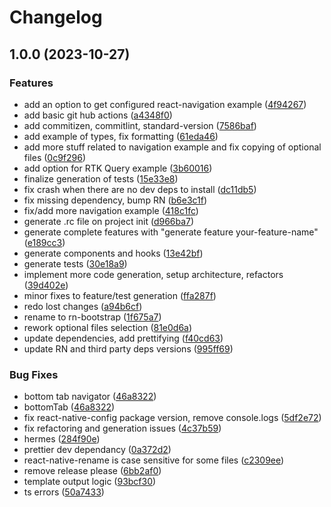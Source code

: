 # Changelog

## 1.0.0 (2023-10-27)


### Features

* add an option to get configured react-navigation example ([4f94267](https://github.com/MentorMate/rn-bootstrap/commit/4f942677fd97ea864c585d823a99ac747c3c5849))
* add basic git hub actions ([a4348f0](https://github.com/MentorMate/rn-bootstrap/commit/a4348f00d1d902d12f3aefb104f763196dd0a166))
* add commitizen, commitlint, standard-version ([7586baf](https://github.com/MentorMate/rn-bootstrap/commit/7586baff1b219b3aee0c45eb2d7ea79a9c243985))
* add example of types, fix formatting ([61eda46](https://github.com/MentorMate/rn-bootstrap/commit/61eda46797259f8cf2d2f69dc07d9694831cc61e))
* add more stuff related to navigation example and fix copying of optional files ([0c9f296](https://github.com/MentorMate/rn-bootstrap/commit/0c9f296451ef0b51a8de30da7c0ceb089e8b3d65))
* add option for RTK Query example ([3b60016](https://github.com/MentorMate/rn-bootstrap/commit/3b6001694499e19801360d1151a210db465472da))
* finalize generation of tests ([15e33e8](https://github.com/MentorMate/rn-bootstrap/commit/15e33e89bc3193b78ff582d5f81c35dd1f766738))
* fix crash when there are no dev deps to install ([dc11db5](https://github.com/MentorMate/rn-bootstrap/commit/dc11db5b6f1c511f057dd3276d2cfbae3df6e6b1))
* fix missing dependency, bump RN ([b6e3c1f](https://github.com/MentorMate/rn-bootstrap/commit/b6e3c1f3d54a1c8b1b4c8411cf47f3ccc310bb4c))
* fix/add more navigation example ([418c1fc](https://github.com/MentorMate/rn-bootstrap/commit/418c1fcbfa0cc9c0267999a88bdc26db1df2f954))
* generate .rc file on project init ([d966ba7](https://github.com/MentorMate/rn-bootstrap/commit/d966ba788e5668fe50578f6ea0853bbd4b06c2a7))
* generate complete features with "generate feature your-feature-name" ([e189cc3](https://github.com/MentorMate/rn-bootstrap/commit/e189cc3a50e25093b33a7f3d450906bf75f8f441))
* generate components and hooks ([13e42bf](https://github.com/MentorMate/rn-bootstrap/commit/13e42bf7f37038047facf31cf4582eb6a45d6f55))
* generate tests ([30e18a9](https://github.com/MentorMate/rn-bootstrap/commit/30e18a9cb53dce476c17319d8c5d2a22ba7b6bc4))
* implement more code generation, setup architecture, refactors ([39d402e](https://github.com/MentorMate/rn-bootstrap/commit/39d402e197c53feea496d496002432103ade8c89))
* minor fixes to feature/test generation ([ffa287f](https://github.com/MentorMate/rn-bootstrap/commit/ffa287f7e7d41d5ad5886bc13d6f26df3156e4b0))
* redo lost changes ([a94b6cf](https://github.com/MentorMate/rn-bootstrap/commit/a94b6cfe5c9d66417282038ddb8ce9dac33270fd))
* rename to rn-bootstrap ([1f675a7](https://github.com/MentorMate/rn-bootstrap/commit/1f675a7cf0747825ecaac5bbd96ff62b938d8609))
* rework optional files selection ([81e0d6a](https://github.com/MentorMate/rn-bootstrap/commit/81e0d6a6be182c05aaf439e5406cc37112377bec))
* update dependencies, add prettifying ([f40cd63](https://github.com/MentorMate/rn-bootstrap/commit/f40cd63dddd5728da368379b8481f2e688bdf5b3))
* update RN and third party deps versions ([995ff69](https://github.com/MentorMate/rn-bootstrap/commit/995ff691f389978f6f795fbb371aa3c38c121a48))


### Bug Fixes

* bottom tab navigator ([46a8322](https://github.com/MentorMate/rn-bootstrap/commit/46a83225313b7cc1010ce1de98a5598126a4932e))
* bottomTab ([46a8322](https://github.com/MentorMate/rn-bootstrap/commit/46a83225313b7cc1010ce1de98a5598126a4932e))
* fix react-native-config package version, remove console.logs ([5df2e72](https://github.com/MentorMate/rn-bootstrap/commit/5df2e72ed2c7ffc378129ecd6940704d8a0b8fff))
* fix refactoring and generation issues ([4c37b59](https://github.com/MentorMate/rn-bootstrap/commit/4c37b5969584bccd18be7adea6eb2e6b0d4e6d91))
* hermes ([284f90e](https://github.com/MentorMate/rn-bootstrap/commit/284f90ecfafe1fd72d8d8c3c4311efe585685c79))
* prettier dev dependancy ([0a372d2](https://github.com/MentorMate/rn-bootstrap/commit/0a372d242247c2e1dce6a192d6d7025d5c537960))
* react-native-rename is case sensitive for some files ([c2309ee](https://github.com/MentorMate/rn-bootstrap/commit/c2309ee1592baeb34ecaeaa5dcb909d2216eb864))
* remove release please ([6bb2af0](https://github.com/MentorMate/rn-bootstrap/commit/6bb2af0586a95f7cac8d18b9e78a82a27cdc31c1))
* template output logic ([93bcf30](https://github.com/MentorMate/rn-bootstrap/commit/93bcf30d72a08854bcdcb0883e345fd92c433968))
* ts errors ([50a7433](https://github.com/MentorMate/rn-bootstrap/commit/50a743344e2e6d24adde402af9ae7830f10d7202))
